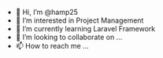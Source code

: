- 👋 Hi, I’m @hamp25
- 👀 I’m interested in Project Management
- 🌱 I’m currently learning Laravel Framework
- 💞️ I’m looking to collaborate on ...
- 📫 How to reach me ...

<!---
hamp25/hamp25 is a ✨ special ✨ repository because its `README.md` (this file) appears on your GitHub profile.
You can click the Preview link to take a look at your changes.
--->
